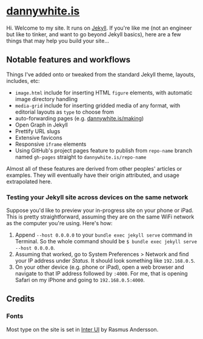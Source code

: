 # [dannywhite.is](http://dannywhite.is/)
Hi. Welcome to my site. It runs on [Jekyll](https://github.com/jekyll/jekyll). If you're like me (not an engineer but like to tinker, and want to go beyond Jekyll basics), here are a few things that may help you build your site...

## Notable features and workflows
Things I've added onto or tweaked from the standard Jekyll theme, layouts, includes, etc:

- `image.html` include for inserting HTML `figure` elements, with automatic image directory handling
- `media-grid` include for inserting gridded media of any format, with editorial layouts as `type` to choose from
- auto-forwarding pages (e.g. [dannywhite.is/making](dannywhite.is/making))
- Open Graph in Jekyll
- Prettify URL slugs
- Extensive favicons
- Responsive `iframe` elements
- Using GitHub's project pages feature to publish from `repo-name` branch named `gh-pages` straight to `dannywhite.is/repo-name`

Almost all of these features are derived from other peoples' articles or examples. They will eventually have their origin attributed, and usage extrapolated here.

### Testing your Jekyll site across devices on the same network
Suppose you'd like to preview your in-progress site on your phone or iPad. This is pretty straightforward, assuming they are on the same WiFi network as the computer you're using. Here's how:

1. Append `--host 0.0.0.0` to your `bundle exec jekyll serve` command in Terminal. So the whole command should be `$ bundle exec jekyll serve --host 0.0.0.0`.
2. Assuming that worked, go to System Preferences > Network and find your IP address under _Status_. It should look something like `192.168.0.5`.
3. On your other device (e.g. phone or iPad), open a web browser and navigate to that IP address followed by `:4000`. For me, that is opening Safari on my iPhone and going to `192.168.0.5:4000`.

## Credits
### Fonts
Most type on the site is set in [Inter UI](https://rsms.me/inter/) by Rasmus Andersson.
